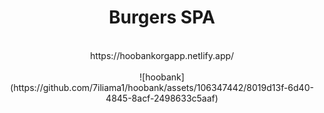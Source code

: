 <div align="center">
<h1>Burgers SPA</h1>
  <br>
 https://hoobankorgapp.netlify.app/
</div>
<br>
<div align="center">
![hoobank](https://github.com/7iliama1/hoobank/assets/106347442/8019d13f-6d40-4845-8acf-2498633c5aaf)
</div>
